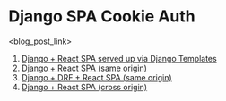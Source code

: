 # Django SPA Cookie Auth

<blog_post_link>

1. [Django + React SPA served up via Django Templates](https://github.com/duplxey/django-spa-cookie-auth/tree/master/django_react_templates)
2. [Django + React SPA (same origin)](https://github.com/duplxey/django-spa-cookie-auth/tree/master/django_react_same_origin)
3. [Django + DRF + React SPA (same origin)](https://github.com/duplxey/django-spa-cookie-auth/tree/master/django_react_drf)
4. [Django + React SPA (cross origin)](https://github.com/duplxey/django-spa-cookie-auth/tree/master/django_react_cross_origin)
